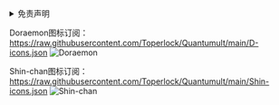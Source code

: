 
<details>
   <summary>免责声明</summary> 

本仓库中涉及的任何解锁和解密分析脚本仅用于资源共享和学习研究，不能保证其合法性，准确性，完整性和有效性，请根据情况自行判断。

间接使用脚本的任何用户，包括但不限于建立VPS或在某些行为违反国家/地区法律或相关法规的情况下进行传播, Toperlock 对于由此引起的任何隐私泄漏或其他后果概不负责。

请勿将本仓库内的任何内容用于商业或非法目的，否则后果自负。

如果任何单位或个人认为该项目的脚本可能涉嫌侵犯其权利，则应及时通知并提供身份证明，所有权证明，我将在收到认证文件后删除相关脚本。

Toperlock 对任何本仓库中包含的脚本在使用中可能出现的问题概不负责，包括但不限于由任何脚本错误导致的任何损失或损害.

您必须在下载后的24小时内从计算机或手机中完全删除以上内容。

任何以任何方式查看此项目的人或直接或间接使用该项目的任何脚本的使用者都应仔细阅读此声明。Toperlock 保留随时更改或补充此免责声明的权利。一旦使用并复制了任何本仓库相关脚本或其他内容，则视为您已接受此免责声明。

Toperlock 项目内所涉及图标、LOGO 仅为资源共享、学习参考之目的，不保证其合法性、正当性、准确性；切勿使用 Toperlock 项目做任何商业用途或牟利；
遵循避风港原则，若有图片和内容侵权，请在 Issues 告知，核实后删除，其版权均归原作者及其网站所有；
本人不对任何内容承担任何责任，包括但不限于任何内容错误导致的任何损失、损害；
其它人通过任何方式登陆本网站或直接、间接使用 Toperlock 项目相关资源，均应仔细阅读本声明，一旦使用、转载 Toperlock 项目任何相关教程或资源，即被视为您已接受此免责声明。

</details>

Doraemon图标订阅：https://raw.githubusercontent.com/Toperlock/Quantumult/main/D-icons.json
![Doraemon](https://github.com/Toperlock/Quantumult/assets/86833913/f4afbbe1-bf94-48d4-a985-351ace1bfac2)

Shin-chan图标订阅：https://raw.githubusercontent.com/Toperlock/Quantumult/main/Shin-icons.json
![Shin-chan](https://github.com/Toperlock/Quantumult/assets/86833913/340adeaf-3f12-496d-a516-826a7574b3ff)


